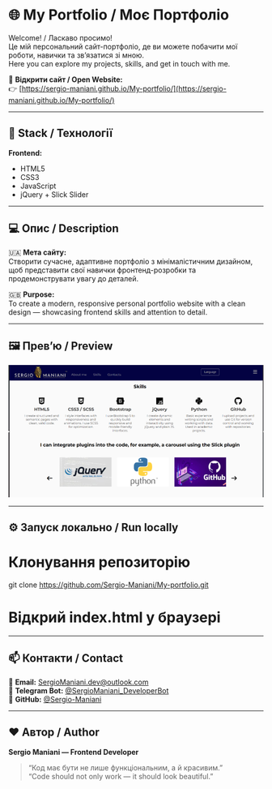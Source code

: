 # 🌐 My Portfolio / Моє Портфоліо

Welcome! / Ласкаво просимо!  
Це мій персональний сайт-портфоліо, де ви можете побачити мої роботи, навички та зв’язатися зі мною.  
Here you can explore my projects, skills, and get in touch with me.

🔗 **Відкрити сайт / Open Website:**  
👉 [https://sergio-maniani.github.io/My-portfolio/](https://sergio-maniani.github.io/My-portfolio/)

---

## 🧠 Stack / Технології
**Frontend:**  
- HTML5  
- CSS3  
- JavaScript  
- jQuery + Slick Slider  

---

## 💻 Опис / Description
🇺🇦 **Мета сайту:**  
Створити сучасне, адаптивне портфоліо з мінімалістичним дизайном, щоб представити свої навички фронтенд-розробки та продемонструвати увагу до деталей.

🇬🇧 **Purpose:**  
To create a modern, responsive personal portfolio website with a clean design — showcasing frontend skills and attention to detail.

---

## 🖼️ Прев’ю / Preview
![Portfolio Preview](https://github.com/Sergio-Maniani/My-portfolio/blob/main/preview.png)

---

## ⚙️ Запуск локально / Run locally

# Клонування репозиторію
git clone https://github.com/Sergio-Maniani/My-portfolio.git

# Відкрий index.html у браузері

---

## 📫 Контакти / Contact

📧 **Email:** [SergioManiani.dev@outlook.com](mailto:SergioManiani.dev@outlook.com)  
💬 **Telegram Bot:** [@SergioManiani_DeveloperBot](https://t.me/SergioManiani_DeveloperBot)  
💼 **GitHub:** [@Sergio-Maniani](https://github.com/Sergio-Maniani)

---

## ❤️ Автор / Author

**Sergio Maniani — Frontend Developer**

> “Код має бути не лише функціональним, а й красивим.”  
> “Code should not only work — it should look beautiful.”

